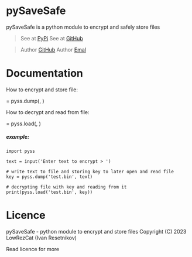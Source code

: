 # pySaveSafe
pySaveSafe is a python module to encrypt and safely store files

> See at [PyPi](https://pypi.org/project/pySafeSave/)
> See at [GitHub](https://github.com/ivan-resetnikov-a/py-safe-save)

> Author [GitHub](https://github.com/ivan-resetnikov-a/)
> Author [Emal](sendto:ivan.resetnikov.alpha@gmail.com)



# Documentation

How to encrypt and store file:

<key> = pyss.dump(<file path>, <data>)

How to decrypt and read from file:

<data> = pyss.load(<file path>, <key>)


##### example:

    import pyss

    text = input('Enter text to encrypt > ')

    # write text to file and storing key to later open and read file
    key = pyss.dump('test.bin', text)

    # decrypting file with key and reading from it
    print(pyss.load('test.bin', key))


# Licence
pySaveSafe - python module to encrypt and store files
Copyright (C) 2023  LowRezCat (Ivan Resetnikov)

Read licence for more